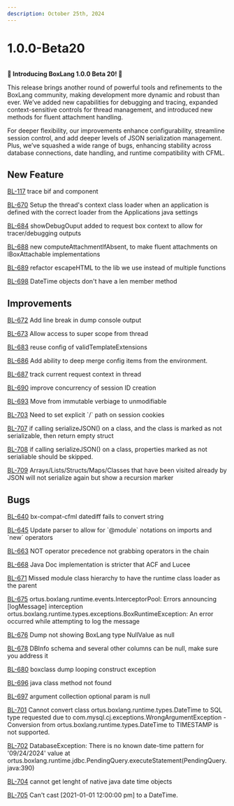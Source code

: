 ```yaml
---
description: October 25th, 2024
---
```


# 1.0.0-Beta20

<figure><img src="../../.gitbook/assets/boxlang-1.0.0-beta20.png" alt=""><figcaption></figcaption></figure>

**🚀 Introducing BoxLang 1.0.0 Beta 20! 🚀**

This release brings another round of powerful tools and refinements to the BoxLang community, making development more dynamic and robust than ever. We’ve added new capabilities for debugging and tracing, expanded context-sensitive controls for thread management, and introduced new methods for fluent attachment handling.&#x20;

For deeper flexibility, our improvements enhance configurability, streamline session control, and add deeper levels of JSON serialization management. Plus, we’ve squashed a wide range of bugs, enhancing stability across database connections, date handling, and runtime compatibility with CFML.

## New Feature

[BL-117](https://ortussolutions.atlassian.net/browse/BL-117) trace bif and component

[BL-670](https://ortussolutions.atlassian.net/browse/BL-670) Setup the thread's context class loader when an application is defined with the correct loader from the Applications java settings

[BL-684](https://ortussolutions.atlassian.net/browse/BL-684) showDebugOuput added to request box context to allow for tracer/debugging outputs

[BL-688](https://ortussolutions.atlassian.net/browse/BL-688) new computeAttachmentIfAbsent, to make fluent attachments on IBoxAttachable implementations

[BL-689](https://ortussolutions.atlassian.net/browse/BL-689) refactor escapeHTML to the lib we use instead of multiple functions

[BL-698](https://ortussolutions.atlassian.net/browse/BL-698) DateTime objects don't have a len member method

## Improvements

[BL-672](https://ortussolutions.atlassian.net/browse/BL-672) Add line break in dump console output

[BL-673](https://ortussolutions.atlassian.net/browse/BL-673) Allow access to super scope from thread

[BL-683](https://ortussolutions.atlassian.net/browse/BL-683) reuse config of validTemplateExtensions

[BL-686](https://ortussolutions.atlassian.net/browse/BL-686) Add ability to deep merge config items from the environment.

[BL-687](https://ortussolutions.atlassian.net/browse/BL-687) track current request context in thread

[BL-690](https://ortussolutions.atlassian.net/browse/BL-690) improve concurrency of session ID creation

[BL-693](https://ortussolutions.atlassian.net/browse/BL-693) Move from immutable verbiage to unmodifiable

[BL-703](https://ortussolutions.atlassian.net/browse/BL-703) Need to set explicit \`/\` path on session cookies

[BL-707](https://ortussolutions.atlassian.net/browse/BL-707) if calling serializeJSON() on a class, and the class is marked as not serializable, then return empty struct

[BL-708](https://ortussolutions.atlassian.net/browse/BL-708) if calling serializeJSON() on a class, properties marked as not serialiable should be skipped.

[BL-709](https://ortussolutions.atlassian.net/browse/BL-709) Arrays/Lists/Structs/Maps/Classes that have been visited already by JSON will not serialize again but show a recursion marker

## Bugs

[BL-640](https://ortussolutions.atlassian.net/browse/BL-640) bx-compat-cfml datediff fails to convert string

[BL-645](https://ortussolutions.atlassian.net/browse/BL-645) Update parser to allow for \`@module\` notations on imports and \`new\` operators

[BL-663](https://ortussolutions.atlassian.net/browse/BL-663) NOT operator precedence not grabbing operators in the chain

[BL-668](https://ortussolutions.atlassian.net/browse/BL-668) Java Doc implementation is stricter that ACF and Lucee

[BL-671](https://ortussolutions.atlassian.net/browse/BL-671) Missed module class hierarchy to have the runtime class loader as the parent

[BL-675](https://ortussolutions.atlassian.net/browse/BL-675) ortus.boxlang.runtime.events.InterceptorPool: Errors announcing \[logMessage] interception ortus.boxlang.runtime.types.exceptions.BoxRuntimeException: An error occurred while attempting to log the message

[BL-676](https://ortussolutions.atlassian.net/browse/BL-676) Dump not showing BoxLang type NullValue as null

[BL-678](https://ortussolutions.atlassian.net/browse/BL-678) DBInfo schema and several other columns can be null, make sure you address it

[BL-680](https://ortussolutions.atlassian.net/browse/BL-680) boxclass dump looping construct exception

[BL-696](https://ortussolutions.atlassian.net/browse/BL-696) java class method not found

[BL-697](https://ortussolutions.atlassian.net/browse/BL-697) argument collection optional param is null

[BL-701](https://ortussolutions.atlassian.net/browse/BL-701) Cannot convert class ortus.boxlang.runtime.types.DateTime to SQL type requested due to com.mysql.cj.exceptions.WrongArgumentException - Conversion from ortus.boxlang.runtime.types.DateTime to TIMESTAMP is not supported.

[BL-702](https://ortussolutions.atlassian.net/browse/BL-702) DatabaseException: There is no known date-time pattern for '09/24/2024' value at ortus.boxlang.runtime.jdbc.PendingQuery.executeStatement(PendingQuery.java:390)

[BL-704](https://ortussolutions.atlassian.net/browse/BL-704) cannot get lenght of native java date time objects

[BL-705](https://ortussolutions.atlassian.net/browse/BL-705) Can't cast \[2021-01-01 12:00:00 pm] to a DateTime.

